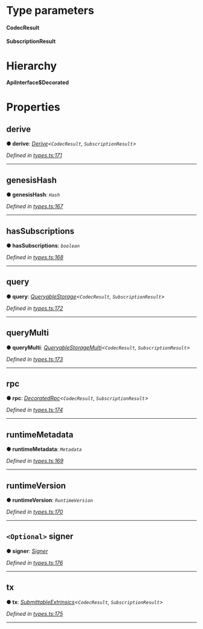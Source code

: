 

# Type parameters
#### CodecResult 
#### SubscriptionResult 
# Hierarchy

**ApiInterface$Decorated**

# Properties

<a id="derive"></a>

##  derive

**● derive**: *[Derive](_types_.derive.md)<`CodecResult`, `SubscriptionResult`>*

*Defined in [types.ts:171](https://github.com/polkadot-js/api/blob/9f258ff/packages/api/src/types.ts#L171)*

___
<a id="genesishash"></a>

##  genesisHash

**● genesisHash**: *`Hash`*

*Defined in [types.ts:167](https://github.com/polkadot-js/api/blob/9f258ff/packages/api/src/types.ts#L167)*

___
<a id="hassubscriptions"></a>

##  hasSubscriptions

**● hasSubscriptions**: *`boolean`*

*Defined in [types.ts:168](https://github.com/polkadot-js/api/blob/9f258ff/packages/api/src/types.ts#L168)*

___
<a id="query"></a>

##  query

**● query**: *[QueryableStorage](_types_.queryablestorage.md)<`CodecResult`, `SubscriptionResult`>*

*Defined in [types.ts:172](https://github.com/polkadot-js/api/blob/9f258ff/packages/api/src/types.ts#L172)*

___
<a id="querymulti"></a>

##  queryMulti

**● queryMulti**: *[QueryableStorageMulti](../modules/_types_.md#queryablestoragemulti)<`CodecResult`, `SubscriptionResult`>*

*Defined in [types.ts:173](https://github.com/polkadot-js/api/blob/9f258ff/packages/api/src/types.ts#L173)*

___
<a id="rpc"></a>

##  rpc

**● rpc**: *[DecoratedRpc](_types_.decoratedrpc.md)<`CodecResult`, `SubscriptionResult`>*

*Defined in [types.ts:174](https://github.com/polkadot-js/api/blob/9f258ff/packages/api/src/types.ts#L174)*

___
<a id="runtimemetadata"></a>

##  runtimeMetadata

**● runtimeMetadata**: *`Metadata`*

*Defined in [types.ts:169](https://github.com/polkadot-js/api/blob/9f258ff/packages/api/src/types.ts#L169)*

___
<a id="runtimeversion"></a>

##  runtimeVersion

**● runtimeVersion**: *`RuntimeVersion`*

*Defined in [types.ts:170](https://github.com/polkadot-js/api/blob/9f258ff/packages/api/src/types.ts#L170)*

___
<a id="signer"></a>

## `<Optional>` signer

**● signer**: *[Signer](_types_.signer.md)*

*Defined in [types.ts:176](https://github.com/polkadot-js/api/blob/9f258ff/packages/api/src/types.ts#L176)*

___
<a id="tx"></a>

##  tx

**● tx**: *[SubmittableExtrinsics](_types_.submittableextrinsics.md)<`CodecResult`, `SubscriptionResult`>*

*Defined in [types.ts:175](https://github.com/polkadot-js/api/blob/9f258ff/packages/api/src/types.ts#L175)*

___

